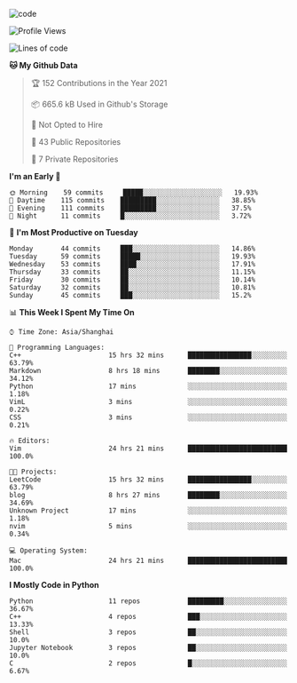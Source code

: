
<!--
**liuyaanng/liuyaanng** is a ✨ _special_ ✨ repository because its `README.md` (this file) appears on your GitHub profile.

Here are some ideas to get you started:

- 🔭 I’m currently working on ...
- 🌱 I’m currently learning ...
- 👯 I’m looking to collaborate on ...
- 🤔 I’m looking for help with ...
- 💬 Ask me about ...
- 📫 How to reach me: ...
- 😄 Pronouns: ...
- ⚡ Fun fact: ...
-->


![code](https://cdn.jsdelivr.net/gh/liuyaanng/liuyaanng@1.0/code.gif) 

<!--START_SECTION:waka-->
![Profile Views](http://img.shields.io/badge/Profile%20Views-0-blue)

![Lines of code](https://img.shields.io/badge/From%20Hello%20World%20I%27ve%20Written-5.3%20million%20lines%20of%20code-blue)

**🐱 My Github Data** 

> 🏆 152 Contributions in the Year 2021
 > 
> 📦 665.6 kB Used in Github's Storage 
 > 
> 🚫 Not Opted to Hire
 > 
> 📜 43 Public Repositories 
 > 
> 🔑 7 Private Repositories  
 > 
**I'm an Early 🐤** 

```text
🌞 Morning    59 commits     █████░░░░░░░░░░░░░░░░░░░░   19.93% 
🌆 Daytime    115 commits    █████████░░░░░░░░░░░░░░░░   38.85% 
🌃 Evening    111 commits    █████████░░░░░░░░░░░░░░░░   37.5% 
🌙 Night      11 commits     █░░░░░░░░░░░░░░░░░░░░░░░░   3.72%

```
📅 **I'm Most Productive on Tuesday** 

```text
Monday       44 commits     ███░░░░░░░░░░░░░░░░░░░░░░   14.86% 
Tuesday      59 commits     █████░░░░░░░░░░░░░░░░░░░░   19.93% 
Wednesday    53 commits     ████░░░░░░░░░░░░░░░░░░░░░   17.91% 
Thursday     33 commits     ██░░░░░░░░░░░░░░░░░░░░░░░   11.15% 
Friday       30 commits     ██░░░░░░░░░░░░░░░░░░░░░░░   10.14% 
Saturday     32 commits     ██░░░░░░░░░░░░░░░░░░░░░░░   10.81% 
Sunday       45 commits     ███░░░░░░░░░░░░░░░░░░░░░░   15.2%

```


📊 **This Week I Spent My Time On** 

```text
⌚︎ Time Zone: Asia/Shanghai

💬 Programming Languages: 
C++                      15 hrs 32 mins      ████████████████░░░░░░░░░   63.79% 
Markdown                 8 hrs 18 mins       ████████░░░░░░░░░░░░░░░░░   34.12% 
Python                   17 mins             ░░░░░░░░░░░░░░░░░░░░░░░░░   1.18% 
VimL                     3 mins              ░░░░░░░░░░░░░░░░░░░░░░░░░   0.22% 
CSS                      3 mins              ░░░░░░░░░░░░░░░░░░░░░░░░░   0.21%

🔥 Editors: 
Vim                      24 hrs 21 mins      █████████████████████████   100.0%

🐱‍💻 Projects: 
LeetCode                 15 hrs 32 mins      ████████████████░░░░░░░░░   63.79% 
blog                     8 hrs 27 mins       ████████░░░░░░░░░░░░░░░░░   34.69% 
Unknown Project          17 mins             ░░░░░░░░░░░░░░░░░░░░░░░░░   1.18% 
nvim                     5 mins              ░░░░░░░░░░░░░░░░░░░░░░░░░   0.34%

💻 Operating System: 
Mac                      24 hrs 21 mins      █████████████████████████   100.0%

```

**I Mostly Code in Python** 

```text
Python                   11 repos            █████████░░░░░░░░░░░░░░░░   36.67% 
C++                      4 repos             ███░░░░░░░░░░░░░░░░░░░░░░   13.33% 
Shell                    3 repos             ██░░░░░░░░░░░░░░░░░░░░░░░   10.0% 
Jupyter Notebook         3 repos             ██░░░░░░░░░░░░░░░░░░░░░░░   10.0% 
C                        2 repos             █░░░░░░░░░░░░░░░░░░░░░░░░   6.67%

```



<!--END_SECTION:waka-->
